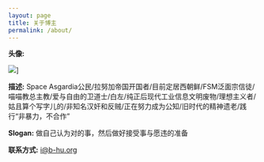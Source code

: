 ```yaml
---
layout: page
title: 关于博主
permalink: /about/
---
```


**头像:** 

![](https://s4.ax1x.com/2022/02/26/bZDBCQ.png)]

**描述:** Space Asgardia公民/拉努加帝国开国者/目前定居西朝鲜/FSM泛面宗信徒/喵喵教总主教/爱与自由的卫道士/白左/纯正后现代工业信息文明废物/理想主义者/姑且算个写字儿的/非知名汉奸和反贼/正在努力成为公知/旧时代的精神遗老/践行“非暴力，不合作”

**Slogan:** 做自己认为对的事，然后做好接受事与愿违的准备

**联系方式:** [i@b-hu.org](mailto:i@b-hu.org)
